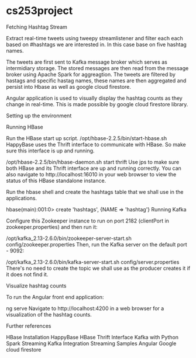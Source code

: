 # cs253project

Fetching Hashtag Stream

Extract real-time tweets using tweepy streamlistener and filter each each based on #hashtags we are interested in. In this case base on five hashtag names.

The tweets are first sent to Kafka message broker which serves as intermidiary storage. The stored messages are then read from the message broker using Apache Spark for aggreagtion. The tweets are filtered by hastags and specific hastag names, these names are then aggregated and persist into Hbase as well as google cloud firestore.

Angular application is used to visually display the hashtag counts as they change in real-time. This is made possible by google cloud firestore library.

Setting up the environment

Running HBase

Run the HBase start up script.
/opt/hbase-2.2.5/bin/start-hbase.sh
HappyBase uses the Thrift interface to communicate with HBase. So make sure this interface is up and running.

/opt/hbase-2.2.5/bin/hbase-daemon.sh start thrift
Use jps to make sure both HBase and its Thrift interface are up and running correctly. You can also navigate to http://localhost:16010 in your web browser to view the status of this HBase standalone instance.

Run the hbase shell and create the hashtags table that we shall use in the applications.

hbase(main):001:0> create 'hashtags', {NAME => 'hashtag'}
Running Kafka

Configure this Zookeeper instance to run on port 2182 (clientPort in zookeeper.properties) and then run it:

/opt/kafka_2.13-2.6.0/bin/zookeeper-server-start.sh config/zookeeper.properties
Then, run the Kafka server on the default port - 9092:

/opt/kafka_2.13-2.6.0/bin/kafka-server-start.sh config/server.properties
There's no need to create the topic we shall use as the producer creates it if it does not find it.

Visualize hashtag counts

To run the Angular front end application:

ng serve 
Navigate to http://localhost:4200 in a web browser for a visualization of the hashtag counts.

Further references

HBase Installation
HappyBase
HBase Thrift Interface
Kafka with Python
Spark Streaming Kafka Integration
Streaming Samples
Angular
Google cloud firestore
